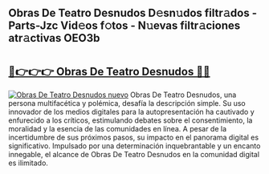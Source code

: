 ## Obras De Teatro Desnudos D𝚎sn𝚞dos filtr𝚊dos - Parts-Jzc Vid𝚎os f𝚘tos - N𝚞evas filtr𝚊ciones atr𝚊ctivas OEO3b

# <h2><a href="http://mbbwo8y.tromn.icu/?c=Obras+De+Teatro+Desnudos">🔗👉👉👉 Obras De Teatro Desnudos 🔗🔗</a></h2>

[![Obras De Teatro Desnudos nuevo](https://i.imgur.com/pEAQMta.gif)](http://mbbwo8y.tromn.icu/?c=Obras+De+Teatro+Desnudos)
Obras De Teatro Desnudos, una persona multifacética y polémica, desafía la descripción simple. Su uso innovador de los medios digitales para la autopresentación ha cautivado y enfurecido a los críticos, estimulando debates sobre el consentimiento, la moralidad y la esencia de las comunidades en línea. A pesar de la incertidumbre de sus próximos pasos, su impacto en el panorama digital es significativo. Impulsado por una determinación inquebrantable y un encanto innegable, el alcance de Obras De Teatro Desnudos en la comunidad digital es ilimitado.
